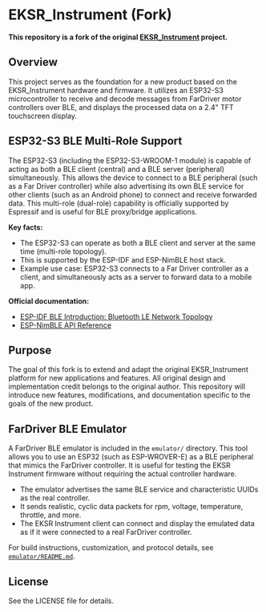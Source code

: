 # EKSR_Instrument (Fork)

**This repository is a fork of the original [EKSR_Instrument](https://github.com/magicmicros/EKSR_Instrument) project.**

## Overview
This project serves as the foundation for a new product based on the EKSR_Instrument hardware and firmware. It utilizes an ESP32-S3 microcontroller to receive and decode messages from FarDriver motor controllers over BLE, and displays the processed data on a 2.4" TFT touchscreen display.

## ESP32-S3 BLE Multi-Role Support
The ESP32-S3 (including the ESP32-S3-WROOM-1 module) is capable of acting as both a BLE client (central) and a BLE server (peripheral) simultaneously. This allows the device to connect to a BLE peripheral (such as a Far Driver controller) while also advertising its own BLE service for other clients (such as an Android phone) to connect and receive forwarded data. This multi-role (dual-role) capability is officially supported by Espressif and is useful for BLE proxy/bridge applications.

**Key facts:**
- The ESP32-S3 can operate as both a BLE client and server at the same time (multi-role topology).
- This is supported by the ESP-IDF and ESP-NimBLE host stack.
- Example use case: ESP32-S3 connects to a Far Driver controller as a client, and simultaneously acts as a server to forward data to a mobile app.

**Official documentation:**
- [ESP-IDF BLE Introduction: Bluetooth LE Network Topology](https://docs.espressif.com/projects/esp-idf/en/stable/esp32s3/api-guides/ble/get-started/ble-introduction.html#bluetooth-le-network-topology)
- [ESP-NimBLE API Reference](https://docs.espressif.com/projects/esp-idf/en/stable/esp32s3/api-reference/bluetooth/esp-nimble/index.html)

## Purpose
The goal of this fork is to extend and adapt the original EKSR_Instrument platform for new applications and features. All original design and implementation credit belongs to the original author. This repository will introduce new features, modifications, and documentation specific to the goals of the new product.

## FarDriver BLE Emulator
A FarDriver BLE emulator is included in the `emulator/` directory. This tool allows you to use an ESP32 (such as ESP-WROVER-E) as a BLE peripheral that mimics the FarDriver controller. It is useful for testing the EKSR Instrument firmware without requiring the actual controller hardware.

- The emulator advertises the same BLE service and characteristic UUIDs as the real controller.
- It sends realistic, cyclic data packets for rpm, voltage, temperature, throttle, and more.
- The EKSR Instrument client can connect and display the emulated data as if it were connected to a real FarDriver controller.

For build instructions, customization, and protocol details, see [`emulator/README.md`](emulator/README.md).

## License
See the LICENSE file for details.
